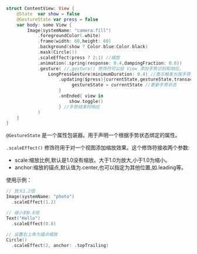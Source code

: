 ```swift
struct ContentView: View {
    @State  var show = false
    @GestureState var press = false
    var body: some View {
        Image(systemName: "camera.fill")
            .foregroundColor(.white)
            .frame(width: 60,height: 60)
            .background(show ? Color.blue:Color.black)
            .mask(Circle())
            .scaleEffect(press ? 2:1) //缩放
            .animation(.spring(response: 0.4,dampingFraction: 0.6))
            .gesture( //.gesture() 修饰符可以给 View 添加手势识别和响应。
                LongPressGesture(minimumDuration: 0.4) //表示触发长按手势所需的最短时长为0.4s。
                    .updating($press){currentState,gestureState,transaction in 
                         gestureState = currentState //更新手势状态
                    }
                    .onEnded{ view in
                        show.toggle()
                    } //手势结束时响应
            )
    }
}
```

`@GestureState` 是一个属性包装器。用于声明一个根据手势状态绑定的属性。



`.scaleEffect()` 修饰符用于对一个视图添加缩放效果。这个修饰符接收两个参数:

- scale:缩放比例,默认是1.0没有缩放。大于1.0为放大,小于1.0为缩小。
- anchor:缩放的锚点,默认值为.center,也可以指定为其他位置,如.leading等。


使用示例：

```swift
// 放大1.2倍
Image(systemName: "photo")
  .scaleEffect(1.2)

// 缩小到0.8倍  
Text("Hello")
  .scaleEffect(0.8)
  
// 设置右上角为锚点缩放  
Circle()
  .scaleEffect(2, anchor: .topTrailing)
```

